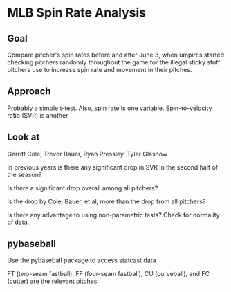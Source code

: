 # MLB Spin Rate Analysis

## Goal
Compare pitcher's spin rates before and after June 3, when umpires started checking pitchers randomly throughout the game for the illegal sticky stuff pitchers use to increase spin rate and movement in their pitches.

## Approach
Probably a simple t-test. Also, spin rate is one variable. Spin-to-velocity ratio (SVR) is another

## Look at
Gerritt Cole, Trevor Bauer, Ryan Pressley, Tyler Glasnow

In previous years is there any significant drop in SVR in the second half of the season?

Is there a significant drop overall among all pitchers?

Is the drop by Cole, Bauer, et al, more than the drop from all pitchers?

Is there any advantage to using non-parametric tests? Check for normality of data.

## pybaseball
Use the pybaseball package to access statcast data

FT (two-seam fastball), FF (four-seam fastball), CU (curveball), and FC (cutter) are the relevant pitches


